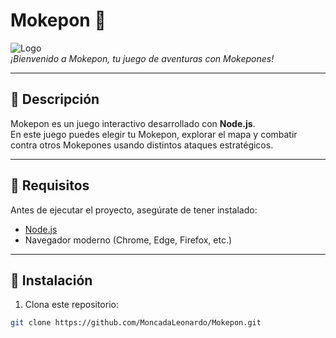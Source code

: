 # Mokepon 🐾

![Logo](C:\Users\leona\Desktop\Sesion_H_Programacion\platzi\mokepon\public\imagenes\logo.png)  
*¡Bienvenido a Mokepon, tu juego de aventuras con Mokepones!*

---

## 🔹 Descripción

Mokepon es un juego interactivo desarrollado con **Node.js**.  
En este juego puedes elegir tu Mokepon, explorar el mapa y combatir contra otros Mokepones usando distintos ataques estratégicos.

---

## 🔹 Requisitos

Antes de ejecutar el proyecto, asegúrate de tener instalado:

- [Node.js](https://nodejs.org/) 
- Navegador moderno (Chrome, Edge, Firefox, etc.)

---

## 🔹 Instalación

1. Clona este repositorio:

```bash
git clone https://github.com/MoncadaLeonardo/Mokepon.git
